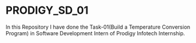 # PRODIGY_SD_01
In this Repository I have done the Task-01(Build a Temperature Conversion Program) in Software Development Intern of Prodigy Infotech Internship.
